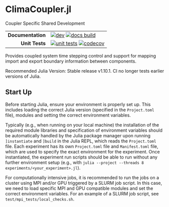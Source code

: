 # ClimaCoupler.jl

Coupler Specific Shared Development

<!-- Links and shortcuts -->
[docs-dev-img]: https://img.shields.io/badge/docs-dev-blue.svg
[docs-dev-url]: https://CliMA.github.io/ClimaCoupler.jl/dev/

[docs-bld-img]: https://github.com/CliMA/ClimaCoupler.jl/workflows/Documentation/badge.svg
[docs-bld-url]: https://github.com/CliMA/ClimaCoupler.jl/actions?query=workflow%3ADocumentation

[unit-tests-img]: https://github.com/CliMA/ClimaCoupler.jl/actions/workflows/ci.yml/badge.svg
[unit-tests-url]: https://github.com/CliMA/ClimaCoupler.jl/actions?query=workflow%3Aci

[codecov-img]: https://codecov.io/gh/CliMA/ClimaCoupler.jl/branch/main/graph/badge.svg
[codecov-url]: https://codecov.io/gh/CliMA/ClimaCoupler.jl

|||
|---------------------:|:-----------------------------------------------|
| **Documentation**    | [![dev][docs-dev-img]][docs-dev-url] [![docs build][docs-bld-img]][docs-bld-url]|
| **Unit Tests**       | [![unit tests][unit-tests-img]][unit-tests-url] [![codecov][codecov-img]][codecov-url]|

Provides coupled system time stepping control and support for mapping import and export
boundary information between components.

Recommended Julia Version: Stable release v1.10.1. CI no longer tests earlier versions of Julia.

## Start Up
Before starting Julia, ensure your environment is properly set up. This includes loading the correct Julia version (specified in the `Project.toml` file), modules and setting the correct environment variables.

Typically (e.g., when running on your local machine) the installation of the required module libraries and specification of environment variables should be automatically handled by the Julia package manager upon running `]instantiate` and `]build` in the Julia REPL,
which reads the `Project.toml` file. Each experiment has its own `Project.toml` file and `Manifest.toml` file, which are used to specify the exact environment for the experiment. Once instantiated, the experiment run scripts should be able to run without any further environment setup (e.g., with `julia --project --threads 8 experiments/<your_experiment>.jl`).

For computationally intensive jobs, it is recommended to run the jobs on a cluster using MPI and/or GPU triggered by a SLURM job script.
In this case, we need to load specific MPI and GPU compatible modules and set the correct environment variables. For an example of a SLURM job script, see `test/mpi_tests/local_checks.sh`.

